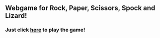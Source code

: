 ## Webgame for Rock, Paper, Scissors, Spock and Lizard!

### Just click [here](https://davidbistron.github.io/Rock-Paper-Scissors-Spock-Lizard/) to play the game! 
